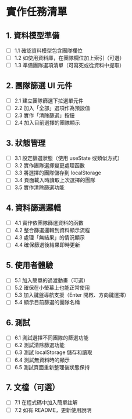 # 實作任務清單

## 1. 資料模型準備

- [ ] 1.1 確認資料模型包含團隊欄位
- [ ] 1.2 如使用資料庫，在團隊欄位加上索引（可選）
- [ ] 1.3 準備團隊選項清單（可寫死或從資料中提取）

## 2. 團隊篩選 UI 元件

- [ ] 2.1 建立團隊篩選下拉選單元件
- [ ] 2.2 加入「全部」選項作為預設值
- [ ] 2.3 實作「清除篩選」按鈕
- [ ] 2.4 加入目前選擇的團隊顯示

## 3. 狀態管理

- [ ] 3.1 設定篩選狀態（使用 useState 或類似方式）
- [ ] 3.2 實作團隊選擇變更處理函數
- [ ] 3.3 將選擇的團隊儲存到 localStorage
- [ ] 3.4 頁面載入時讀取上次選擇的團隊
- [ ] 3.5 實作清除篩選功能

## 4. 資料篩選邏輯

- [ ] 4.1 實作依團隊篩選資料的函數
- [ ] 4.2 整合篩選邏輯到資料顯示流程
- [ ] 4.3 處理「無結果」的情況顯示
- [ ] 4.4 確保篩選後結果即時更新

## 5. 使用者體驗

- [ ] 5.1 加入簡單的過渡動畫（可選）
- [ ] 5.2 確保在小螢幕上也能正常使用
- [ ] 5.3 加入鍵盤導航支援（Enter 開啟、方向鍵選擇）
- [ ] 5.4 顯示目前篩選的團隊名稱

## 6. 測試

- [ ] 6.1 測試選擇不同團隊的篩選功能
- [ ] 6.2 測試清除篩選功能
- [ ] 6.3 測試 localStorage 儲存和讀取
- [ ] 6.4 測試無資料時的顯示
- [ ] 6.5 測試頁面重新整理後狀態保持

## 7. 文檔（可選）

- [ ] 7.1 在程式碼中加入簡單註解
- [ ] 7.2 如有 README，更新使用說明
